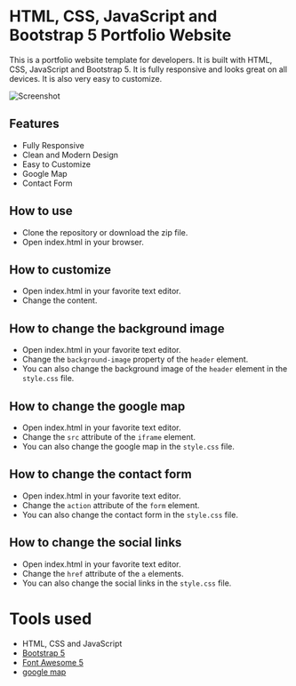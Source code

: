 HTML, CSS, JavaScript and Bootstrap 5 Portfolio Website
=======
This is a portfolio website template for developers. It is built with HTML, CSS, JavaScript and Bootstrap 5. It is fully responsive and looks great on all devices. It is also very easy to customize.

![Screenshot](images/Screenshot.png)

## Features ##
* Fully Responsive
* Clean and Modern Design
* Easy to Customize
* Google Map
* Contact Form

## How to use ##
* Clone the repository or download the zip file.
* Open index.html in your browser.

## How to customize ##
* Open index.html in your favorite text editor.
* Change the content.

## How to change the background image ##
* Open index.html in your favorite text editor.
* Change the `background-image` property of the `header` element.
* You can also change the background image of the `header` element in the `style.css` file.

## How to change the google map ##
* Open index.html in your favorite text editor.
* Change the `src` attribute of the `iframe` element.
* You can also change the google map in the `style.css` file.

## How to change the contact form ##
* Open index.html in your favorite text editor.
* Change the `action` attribute of the `form` element.
* You can also change the contact form in the `style.css` file.

## How to change the social links ##
* Open index.html in your favorite text editor.
* Change the `href` attribute of the `a` elements.
* You can also change the social links in the `style.css` file.

# Tools used #
* HTML, CSS and JavaScript
* [Bootstrap 5](https://getbootstrap.com/docs/5.0/getting-started/introduction/)
* [Font Awesome 5](https://fontawesome.com/)
* [google map](https://www.embed-map.com/)

 
